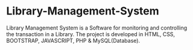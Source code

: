 # Library-Management-System
 Library Management System is a Software for monitoring and controlling the transaction in a Library. The project is developed in HTML, CSS, BOOTSTRAP, JAVASCRIPT, PHP & MySQL(Database). 
